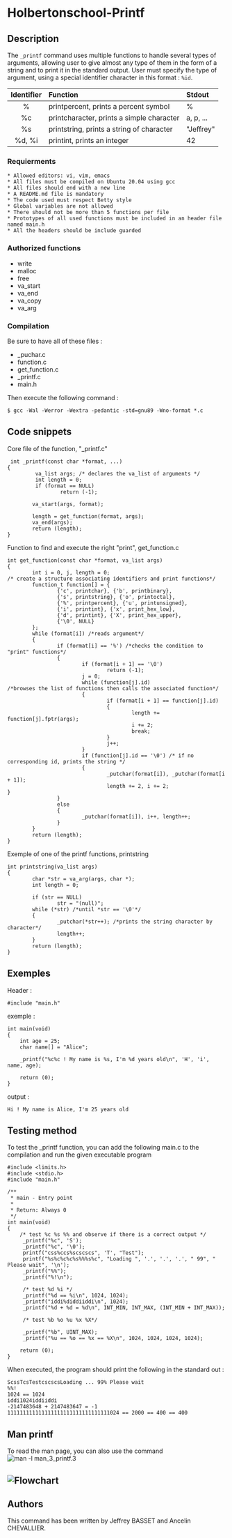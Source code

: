 # Holbertonschool-Printf

## Description
The `_printf` command uses multiple functions to handle several types of arguments, allowing user to give almost any type of them
in the form of a string and to print it in the standard output. User must specify the type of argument, using a special identifier character in this format : `%id`.

| Identifier | Function | Stdout |
| :-----:   |:--------- | :------|
|%  |printpercent, prints a percent symbol  |%  |
|%c |printcharacter, prints a simple character  |a, p, ...  |
|%s |printstring, prints a string of character  |"Jeffrey"  |
|%d, %i |printint, prints an integer    |42 |

### Requierments
    * Allowed editors: vi, vim, emacs
    * All files must be compiled on Ubuntu 20.04 using gcc
    * All files should end with a new line
    * A README.md file is mandatory
    * The code used must respect Betty style
    * Global variables are not allowed
    * There should not be more than 5 functions per file
    * Prototypes of all used functions must be included in an header file named main.h
    * All the headers should be include guarded

### Authorized functions
* write
* malloc
* free
* va_start
* va_end
* va_copy
* va_arg

### Compilation
Be sure to have all of these files :
* \_puchar.c
* function.c
* get_function.c
* \_printf.c
* main.h

Then execute the following command :
```
$ gcc -Wal -Werror -Wextra -pedantic -std=gnu89 -Wno-format *.c
```
## Code snippets
Core file of the function, "\_printf.c"
```
 int _printf(const char *format, ...)
{
         va_list args; /* declares the va_list of arguments */
         int length = 0;
         if (format == NULL)
                 return (-1);

        va_start(args, format);

        length = get_function(format, args);
        va_end(args);
        return (length);
}
```
Function to find and execute the right "print", get_function.c

```
int get_function(const char *format, va_list args)
{
        int i = 0, j, length = 0;
/* create a structure associating identifiers and print functions*/
        function_t function[] = {
                {'c', printchar}, {'b', printbinary},
                {'s', printstring}, {'o', printoctal},
                {'%', printpercent}, {'u', printunsigned},
                {'i', printint}, {'x', print_hex_low},
                {'d', printint}, {'X', print_hex_upper},
                {'\0', NULL}
        };
        while (format[i]) /*reads argument*/
        {
                if (format[i] == '%') /*checks the condition to "print" functions*/
                {
                        if (format[i + 1] == '\0')
                                return (-1);
                        j = 0;
                        while (function[j].id)
/*browses the list of functions then calls the associated function*/
                        {
                                if (format[i + 1] == function[j].id)
                                {
                                        length += function[j].fptr(args);
                                        i += 2;
                                        break;
                                }
                                j++;
                        }
                        if (function[j].id == '\0') /* if no corresponding id, prints the string */
                        {
                                _putchar(format[i]), _putchar(format[i + 1]);
                                length += 2, i += 2;                                                }
                }
                else
                {
                        _putchar(format[i]), i++, length++;
                }
        }
        return (length);
}
```
Exemple of one of the printf functions, printstring
```
int printstring(va_list args)
{
        char *str = va_arg(args, char *);
        int length = 0;

        if (str == NULL)
                str = "(null)";
        while (*str) /*until *str == '\0'*/
        {
                _putchar(*str++); /*prints the string character by character*/
                length++;
        }
        return (length);
}
```
## Exemples
Header :
```
#include "main.h"
```
exemple :
```
int main(void)
{
    int age = 25;
    char name[] = "Alice";

    _printf("%c%c ! My name is %s, I'm %d years old\n", 'H', 'i', name, age);

    return (0);
}
```
output :
```
Hi ! My name is Alice, I'm 25 years old
```
## Testing method
To test the \_printf function, you can add the following main.c to the compilation and run the given executable program
```
#include <limits.h>
#include <stdio.h>
#include "main.h"

/**
 * main - Entry point
 *
 * Return: Always 0
 */
int main(void)
{
	/* test %c %s %% and observe if there is a correct output */
	 _printf("%c", 'S');
	 _printf("%c", '\0');
	 printf("css%ccs%scscscs", 'T', "Test");
	 printf("%s%c%c%c%s%%%s%c", "Loading ", '.', '.', '.', " 99", " Please wait", '\n');
	 _printf("%%");
	 _printf("%!\n");

	 /* test %d %i */
	 _printf("%d == %i\n", 1024, 1024);
	 _printf("iddi%diddiiddi\n", 1024);
	 _printf("%d + %d = %d\n", INT_MIN, INT_MAX, (INT_MIN + INT_MAX));

	 /* test %b %o %u %x %X*/

	 _printf("%b", UINT_MAX);
	 _printf("%u == %o == %x == %X\n", 1024, 1024, 1024, 1024);
	 
    return (0);
}
```
When executed, the program should print the following in the standard out :
```
ScssTcsTestcscscsLoading ... 99% Please wait
%%!
1024 == 1024
iddi1024iddiiddi
-2147483648 + 2147483647 = -1
111111111111111111111111111111111024 == 2000 == 400 == 400
```
## Man printf
To read the man page, you can also use the command ![man -l man_3_printf.3](https://github.com/Ancelin-31/holbertonschool-printf/blob/test/man_printf.png)
## ![Flowchart](https://github.com/Ancelin-31/holbertonschool-printf/blob/test/flowchart.jpg)
## Authors
This command has been written by Jeffrey BASSET and Ancelin CHEVALLIER.
